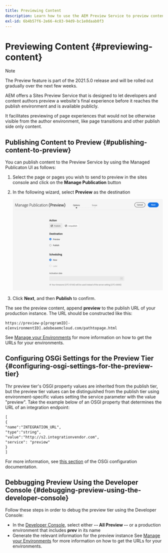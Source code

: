 ```yaml
---
title: Previewing Content
description: Learn how to use the AEM Preview Service to preview content before going live.
exl-id: 6b4b57f6-2e66-4c83-94d9-bc1e0daab0f3
---
```

# Previewing Content {#previewing-content}

>[!NOTE]
>
>The Preview feature is part of the 2021.5.0 release and will be rolled out gradually over the next few weeks.

AEM offers a Sites Preview Service that is designed to let developers and content authors preview a website's final experience before it reaches the publish environment and is available publicly.

It facilitates previewing of page experiences that would not be otherwise visible from the author environment, like page transitions and other publish side only content.

## Publishing Content to Preview {#publishing-content-to-preview}

You can publish content to the Preview Service by using the Managed Publicaton UI as follows:

1. Select the page or pages you wish to send to preview in the sites console and click on the **Manage Publication** button
1. In the following wizard, select **Preview** as the destination
   
   ![managed publication](/help/sites-cloud/authoring/assets/previewmanagedpublication.png)

1. Click **Next**, and then **Publish** to confirm.

The see the preview content, append **preview** to the publish URL of your production instance. The URL should be constructed like this:

```
https://preview-p[programID]-e[environmentID].adobeaemcloud.com/pathtopage.html
```

See [Manage your Environments](https://experienceleague.adobe.com/docs/experience-manager-cloud-manager/using/how-to-use/manage-your-environment.html?lang=en) for more information on how to get the URLs for your environments. 

## Configuring OSGi Settings for the Preview Tier {#configuring-osgi-settings-for-the-preview-tier}

Thr preview tier's OSGI property values are inherited from the publish tier, but the preview tier values can be distinguished from the publish tier using environment-specific values setting the service parameter with the value "preview". Take the example below of an OSGI property that determines the URL of an integration endpoint:

```
[
{
"name":"INTEGRATION_URL",
"type":"string",
"value":"http://s2.integrationvendor.com",
"service": "preview"
}
]
```

For more information, see [this section](/help/implementing/deploying/configuring-osgi.md#author-vs-publish-configuration) of the OSGi configuration documentation.

## Debbugging Preview Using the Developer Console {#debugging-preview-using-the-developer-console}

Follow these steps in order to debug the preview tier using the Developer Console:

* In the [Developer Console](/help/implementing/developing/introduction/development-guidelines.md#aem-as-a-cloud-service-development-tools), select either **-- All Preview --** or a production environment that includes **prev** in its name
* Generate the relevant information for the preview instance
See [Manage your Environments](https://experienceleague.adobe.com/docs/experience-manager-cloud-manager/using/how-to-use/manage-your-environment.html?lang=en) for more information on how to get the URLs for your environments.
